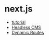 # next.js

- [tutorial](nextjs/tutorial.md)
- [Headless CMS](nextjs/Headless-CMS.md)
- [Dynamic Routes](nextjs/DynamicRoutes.md)
